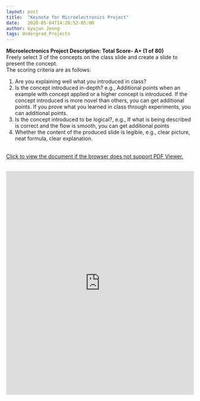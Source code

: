 ```yaml
---
layout: post
title:  "Keynote for Microelectronics Project"
date:   2020-05-04T14:28:52-05:00
author: Gyujun Jeong
tags: Undergrad_Projects
---
```

<b>Microelectronics Project Description: Total Score- A+ (1 of 80)</b><br>
Freely select 3 of the concepts on the class slide and create a slide to present the concept. <br>
The scoring criteria are as follows:<br>
1. Are you explaining well what you introduced in class? 
2. Is the concept introduced in-depth? e.g., Additional points when an example with concept applied or a higher concept is introduced. If the concept introduced is more novel than others, you can get additional points. If you prove what you learned in class through experiments, you can additional points. 
3. Is the concept introduced to be logical?, e.g., If what is being described is correct and the flow is smooth, you can get additional points 
4. Whether the content of the produced slide is legible, e.g., clear picture, neat formula, clear explanation.<br><br>


<a href="https://drive.google.com/file/d/1z8W90tzyPR1DhM4Wlm5uv3qknYrelN-8/preview" target="_blank">Click to view the document if the browser does not support PDF Viewer.</a><br><br>

<iframe src="https://drive.google.com/file/d/1z8W90tzyPR1DhM4Wlm5uv3qknYrelN-8/preview" style="width:100%; height:600px;" frameborder="0"></iframe>

